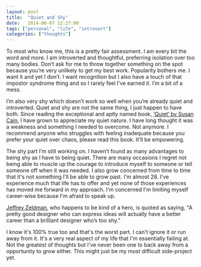 ```yaml
---
layout: post
title:  "Quiet and Shy"
date:   2014-06-07 12:27:00
tags: ["personal", "life", "introvert"]
categories: ["thoughts"]
---
```


To most who know me, this is a pretty fair assessment. I am every bit the word and more. I am introverted and thoughtful, preferring isolation over too many bodies. Don’t ask for me to throw together something on the spot because you’re very unlikely to get my best work. Popularity bothers me. I want it and yet I don’t. I want recognition but I also have a touch of that impostor syndrome thing and so I rarely feel I’ve earned it. I’m a bit of a mess.

I’m also very shy which doesn’t work so well when you’re already quiet and introverted. Quiet and shy are not the same thing, I just happen to have both. Since reading the exceptional and aptly named book, [‘Quiet’ by Susan Cain](http://www.thepowerofintroverts.com/), I have grown to appreciate my quiet nature. I have long thought it was a weakness and something I needed to overcome. Not anymore. I recommend anyone who struggles with feeling inadequate because you prefer your quiet over chaos, please read this book. It’ll be empowering.

The shy part I’m still working on. I haven’t found as many advantages to being shy as I have to being quiet. There are many occasions I regret not being able to muscle up the courage to introduce myself to someone or tell someone off when it was needed. I also grow concerned from time to time that it's not something I'll be able to grow past. I'm almost 28. I've experience much that life has to offer and yet none of those experiences has moved me forward in my approach. I'm concerned I'm limiting myself career-wise because I'm afraid to speak up.

[Jeffrey Zeldman](http://www.zeldman.com/), who happens to be kind of a hero, is quoted as saying, "A pretty good designer who can express ideas will actually have a better career than a brilliant designer who’s too shy.”

I know it's 100% true too and that's the worst part. I can't ignore it or run away from it. It's a very real aspect of my life that I'm essentially failing at. Not the greatest of thoughts but I've never been one to back away from a opportunity to grow either. This might just be my most difficult side-project yet.